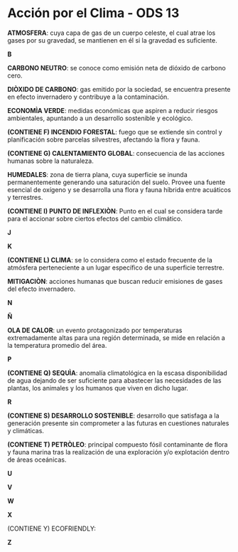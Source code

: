 #  Acción por el Clima - ODS 13

**ATMOSFERA**: cuya capa de gas de un cuerpo celeste, el cual atrae los gases por su gravedad, se mantienen en él si la gravedad es suficiente. 
 
**B**

**CARBONO NEUTRO**:  se conoce como emisión neta de dióxido de carbono cero.

**DIÒXIDO DE CARBONO**: gas emitido por la sociedad, se encuentra presente en efecto invernadero y contribuye a la contaminación.

**ECONOMÌA VERDE**: medidas económicas que aspiren a reducir riesgos ambientales, apuntando a un desarrollo sostenible y ecológico. 

**(CONTIENE F) INCENDIO FORESTAL**: fuego que se extiende sin control y planificación sobre parcelas silvestres, afectando la flora y fauna. 

**(CONTIENE G) CALENTAMIENTO GLOBAL**: consecuencia de las acciones humanas sobre la naturaleza.

**HUMEDALES**:  zona de tierra plana, cuya superficie se inunda permanentemente generando una saturación del suelo. Provee una fuente esencial de oxígeno y se desarrolla una flora y fauna híbrida entre acuáticos y terrestres.

**(CONTIENE I) PUNTO DE INFLEXIÒN**: Punto en el cual se considera tarde para el accionar sobre ciertos efectos del cambio climático.

**J**

**K**
 
 **(CONTIENE L) CLIMA**: se lo considera como el estado frecuente de la atmósfera perteneciente a un lugar específico de una superficie terrestre.
 
 **MITIGACIÒN**: acciones humanas que buscan reducir emisiones de gases del efecto invernadero.
 
 **N**
 
 **Ñ**
 
 **OLA DE CALOR**: un evento protagonizado por temperaturas extremadamente altas para una región determinada, se mide en relación a la temperatura promedio del área.
 
 **P**
 
**(CONTIENE Q) SEQUÌA**: anomalía climatológica en la escasa disponibilidad de agua dejando de ser suficiente para abastecer las necesidades de las plantas, los animales y los humanos que viven en dicho lugar.

**R**
 
**(CONTIENE S) DESARROLLO SOSTENIBLE**: desarrollo que satisfaga a la generación presente sin comprometer a las futuras en cuestiones naturales y climáticas.

**(CONTIENE T) PETRÒLEO**: principal compuesto fósil contaminante de flora y fauna marina tras la realización de una exploración y/o explotación dentro de áreas oceánicas. 

**U**

**V**

**W**

**X**

 
(CONTIENE Y) ECOFRIENDLY:  

**Z**




